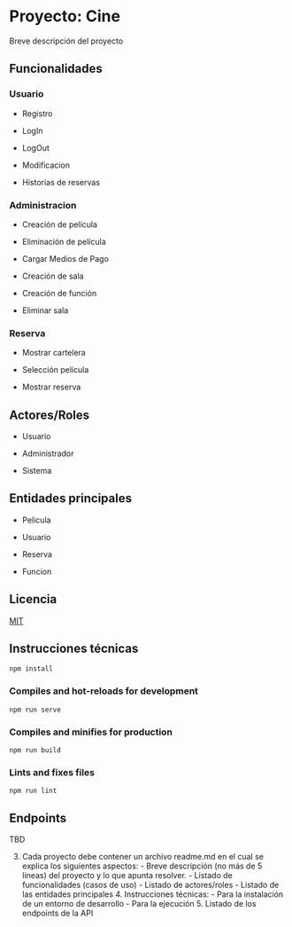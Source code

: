 # Proyecto: Cine

Breve descripción del proyecto


## Funcionalidades

### Usuario

- Registro

- LogIn

- LogOut

- Modificacion

- Historias de reservas

### Administracion
- Creación de película 

- Eliminación de película 

- Cargar Medios de Pago 

- Creación de sala 

- Creación de función 

- Eliminar sala 

### Reserva

- Mostrar cartelera 

- Selección película 

- Mostrar reserva 

  
## Actores/Roles

- Usuario

- Administrador

- Sistema

  
## Entidades principales

- Pelicula

- Usuario

- Reserva

- Funcion

## Licencia

[MIT](https://choosealicense.com/licenses/mit/)

## Instrucciones técnicas

```
npm install
```

### Compiles and hot-reloads for development
```
npm run serve
```

### Compiles and minifies for production
```
npm run build
```

### Lints and fixes files
```
npm run lint
```

## Endpoints

TBD





 3. Cada proyecto debe contener un archivo readme.md en el cual se explica los siguientes aspectos: - Breve descripción (no más de 5 lineas) del proyecto y lo que apunta resolver. - Listado de funcionalidades (casos de uso) - Listado de actores/roles - Listado de las entidades principales 4. Instrucciones técnicas: - Para la instalación de un entorno de desarrollo - Para la ejecución 5. Listado de los endpoints de la API 